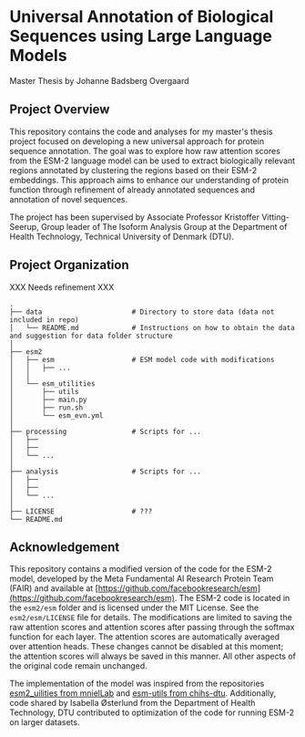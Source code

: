 # Universal Annotation of Biological Sequences using Large Language Models

Master Thesis by Johanne Badsberg Overgaard

## Project Overview

This repository contains the code and analyses for my master's thesis project focused on developing a new universal approach for protein sequence annotation. The goal was to explore how raw attention scores from the ESM-2 language model can be used to extract biologically relevant regions annotated by clustering the regions based on their ESM-2 embeddings. This approach aims to enhance our understanding of protein function through refinement of already annotated sequences and annotation of novel sequences. 

The project has been supervised by Associate Professor Kristoffer Vitting-Seerup, Group leader of The Isoform Analysis Group at the Department of Health Technology, Technical University of Denmark (DTU).

## Project Organization

XXX Needs refinement XXX

    .
    ├── data                      # Directory to store data (data not included in repo)
    │   └── README.md             # Instructions on how to obtain the data and suggestion for data folder structure
    │
    ├── esm2                    
    │   ├── esm                   # ESM model code with modifications
    │   │   ├── ...
    │   │
    │   └── esm_utilities         
    │       ├── utils
    │       ├── main.py
    │       ├── run.sh
    │       └── esm_evn.yml              
    │
    ├── processing                # Scripts for ...
    │   ├──              
    │   ├── 
    │   └── ...                  
    │
    ├── analysis                  # Scripts for ...
    │   ├──              
    │   ├── 
    │   └── ...           
    │
    ├── LICENSE                   # ???
    └── README.md               

## Acknowledgement

This repository contains a modified version of the code for the ESM-2 model, developed by the Meta Fundamental AI Research Protein Team (FAIR) and available at [https://github.com/facebookresearch/esm](https://github.com/facebookresearch/esm). The ESM-2 code is located in the `esm2/esm` folder and is licensed under the MIT License. See the `esm2/esm/LICENSE` file for details. The modifications are limited to saving the raw attention scores and attention scores after passing through the softmax function for each layer. The attention scores are automatically averaged over attention heads. These changes cannot be disabled at this moment; the attention scores will always be saved in this manner. All other aspects of the original code remain unchanged.

The implementation of the model was inspired from the repositories [esm2_uilities from mnielLab](https://github.com/mnielLab/esm2_utilities) and [esm-utils from chihs-dtu](https://github.com/chihs-dtu/esm-utils). Additionally, code shared by Isabella Østerlund from the Department of Health Technology, DTU contributed to optimization of the code for running ESM-2 on larger datasets.